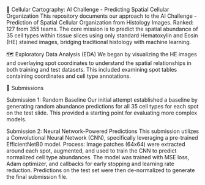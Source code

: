 🔬 Cellular Cartography: AI Challenge - Predicting Spatial Cellular Organization
This repository documents our approach to the AI Challenge - Prediction of Spatial Cellular Organization from Histology Images. 
Ranked: 127 from 355 teams.
The core mission is to predict the spatial abundance of 35 cell types within tissue slices using only standard Hematoxylin and Eosin (HE) stained images, bridging traditional histology with machine learning.

🗺️ Exploratory Data Analysis (EDA)
We began by visualizing the HE images and overlaying spot coordinates to understand the spatial relationships in both training and test datasets. 
This included examining spot tables containing coordinates and cell type annotations.

🚀 Submissions

Submission 1: Random Baseline
Our initial attempt established a baseline by generating random abundance predictions for all 35 cell types for each spot on the test slide. 
This provided a starting point for evaluating more complex models.

Submission 2: Neural Network-Powered Predictions 
This submission utilizes a Convolutional Neural Network (CNN), specifically leveraging a pre-trained EfficientNetB0 model.
Process: Image patches (64x64) were extracted around each spot, augmented, and used to train the CNN to predict normalized cell type abundances. 
The model was trained with MSE loss, Adam optimizer, and callbacks for early stopping and learning rate reduction.
Predictions on the test set were then de-normalized to generate the final submission file.
